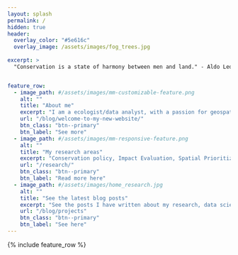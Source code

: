 ```yaml
---
layout: splash
permalink: /
hidden: true
header:
  overlay_color: "#5e616c"
  overlay_image: /assets/images/fog_trees.jpg
 
excerpt: >
  "Conservation is a state of harmony between men and land." - Aldo Leopold


feature_row:
  - image_path: #/assets/images/mm-customizable-feature.png
    alt: ""
    title: "About me"
    excerpt: "I am a ecologist/data analyst, with a passion for geospatial predictive modelling, econometrics, spatial conservation prioritization, and SDMs. Currently, I am PhD candidate at RMIT University, Melbourne Australia researching on measuring and predicting impact of private protected areas."
    url: "/blog/welcome-to-my-new-website/"
    btn_class: "btn--primary"
    btn_label: "See more"
  - image_path: #/assets/images/mm-responsive-feature.png
    alt: ""
    title: "My research areas"
    excerpt: "Conservation policy, Impact Evaluation, Spatial Prioritization, Predictive Modelling"
    url: "/research/"
    btn_class: "btn--primary"
    btn_label: "Read more here"
  - image_path: #/assets/images/home_research.jpg
    alt: ""
    title: "See the latest blog posts"
    excerpt: "See the posts I have written about my research, data science, and other topics."
    url: "/blog/projects"
    btn_class: "btn--primary"
    btn_label: "See here"      
---
```


{% include feature_row %}